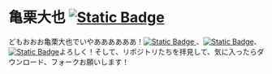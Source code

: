 # 亀栗大也 [![Static Badge](https://img.shields.io/badge/%E4%BA%80%E6%A0%97%E5%A4%A7%E4%B9%9F%E3%81%AE%E3%82%A2%E3%83%97%E3%83%AA-DOWNLOAD-brightgreen?logo=android)](https://github.com/kamekuridaiya/kamekuridaiya/releases/download/%E6%AD%A3%E5%BC%8F%E7%89%883/daiya.v3-release.apk)
どもおおお亀栗大也でいやああああああ！[![Static Badge](https://img.shields.io/badge/%E7%99%BB%E9%8C%B2-red?logo=youtube)
](https://www.youtube.com/channel/UCRGVeIXxyXH5PktcA-hK7FQ/)、[![Static Badge](https://img.shields.io/badge/%E3%83%95%E3%82%A9%E3%83%AD%E3%83%BC-black?logo=tiktok)](https://www.tiktok.com/@daiya_2024)、[![Static Badge](https://img.shields.io/badge/%E3%83%95%E3%82%A9%E3%83%AD%E3%83%BC-purple?logo=instagram)](https://www.instagram.com/daiya_2024)よろしく！そして、リポジトリたちを拝見して、気に入ったらダウンロード、フォークお願いします！
